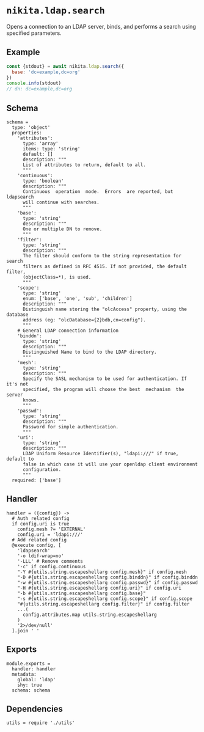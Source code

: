 
# `nikita.ldap.search`

Opens a connection to an LDAP server, binds, and performs a search using
specified parameters. 

## Example

```js
const {stdout} = await nikita.ldap.search({
  base: 'dc=example,dc=org'
})
console.info(stdout)
// dn: dc=example,dc=org
```

## Schema

    schema =
      type: 'object'
      properties:
        'attributes':
          type: 'array'
          items: type: 'string'
          default: []
          description: """
          List of attributes to return, default to all.
          """
        'continuous':
          type: 'boolean'
          description: """
          Continuous  operation  mode.  Errors  are reported, but ldapsearch
          will continue with searches.
          """
        'base':
          type: 'string'
          description: """
          One or multiple DN to remove.
          """
        'filter':
          type: 'string'
          description: """
          The filter should conform to the string representation for search
          filters as defined in RFC 4515. If not provided, the default filter,
          (objectClass=*), is used.
          """
        'scope':
          type: 'string'
          enum: ['base', 'one', 'sub', 'children']
          description: """
          Distinguish name storing the "olcAccess" property, using the database
          address (eg: "olcDatabase={2}bdb,cn=config").
          """
        # General LDAP connection information
        'binddn':
          type: 'string'
          description: """
          Distinguished Name to bind to the LDAP directory.
          """
        'mesh':
          type: 'string'
          description: """
          Specify the SASL mechanism to be used for authentication. If it's not
          specified, the program will choose the best  mechanism  the  server
          knows.
          """
        'passwd':
          type: 'string'
          description: """
          Password for simple authentication.
          """
        'uri':
          type: 'string'
          description: """
          LDAP Uniform Resource Identifier(s), "ldapi:///" if true, default to
          false in which case it will use your openldap client environment
          configuration.
          """
      required: ['base']

## Handler

    handler = ({config}) ->
      # Auth related config
      if config.uri is true
        config.mesh ?= 'EXTERNAL'
        config.uri = 'ldapi:///'
      # Add related config
      @execute config, [
        'ldapsearch'
        '-o ldif-wrap=no'
        '-LLL' # Remove comments
        '-c' if config.continuous
        "-Y #{utils.string.escapeshellarg config.mesh}" if config.mesh
        "-D #{utils.string.escapeshellarg config.binddn}" if config.binddn
        "-w #{utils.string.escapeshellarg config.passwd}" if config.passwd
        "-H #{utils.string.escapeshellarg config.uri}" if config.uri
        "-b #{utils.string.escapeshellarg config.base}"
        "-s #{utils.string.escapeshellarg config.scope}" if config.scope
        "#{utils.string.escapeshellarg config.filter}" if config.filter
        ...(
          config.attributes.map utils.string.escapeshellarg
        )
        '2>/dev/null'
      ].join ' '

## Exports

    module.exports =
      handler: handler
      metadata:
        global: 'ldap'
        shy: true
      schema: schema

## Dependencies

    utils = require './utils'
